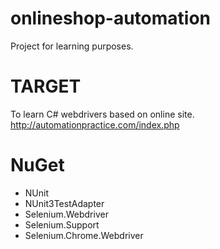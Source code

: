 # onlineshop-automation
Project for learning purposes. 
# TARGET
To learn C# webdrivers based on online site. http://automationpractice.com/index.php
# NuGet
- NUnit
- NUnit3TestAdapter
- Selenium.Webdriver
- Selenium.Support
- Selenium.Chrome.Webdriver
